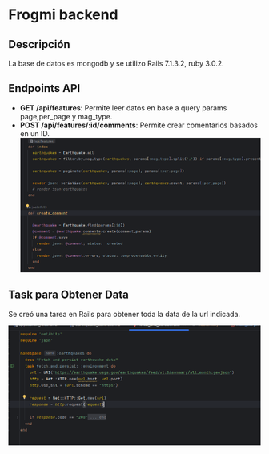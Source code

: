 # Frogmi backend

## Descripción

La base de datos es mongodb y se utilizo Rails 7.1.3.2, ruby 3.0.2.

## Endpoints API

- **GET /api/features**: Permite leer datos en base a query params page,per_page y mag_type.
- **POST /api/features/:id/comments**: Permite crear comentarios basados en un ID.
![apis](/APIS_GET_POST.png)


## Task para Obtener Data

Se creó una tarea en Rails para obtener toda la data de la url indicada. 

![task](/TASK.png)
